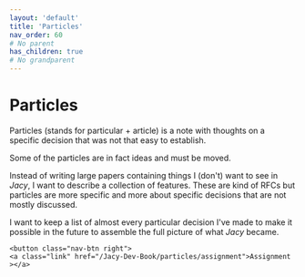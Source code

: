 ```yaml
---
layout: 'default'
title: 'Particles'
nav_order: 60
# No parent
has_children: true
# No grandparent
---
```


# Particles

Particles (stands for particular + article) is a note with thoughts on a specific decision that was not that easy to establish.

Some of the particles are in fact ideas and must be moved.

Instead of writing large papers containing things I (don't) want to see in _Jacy_, I want to describe a collection of features. These are kind of RFCs but particles are more specific and more about specific decisions that are not mostly discussed.

I want to keep a list of almost every particular decision I've made to make it possible in the future to assemble the full picture of what _Jacy_ became.
<div class="nav-btn-block">
    
    <button class="nav-btn right">
    <a class="link" href="/Jacy-Dev-Book/particles/assignment">Assignment ></a>
</button>

</div>
